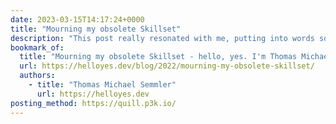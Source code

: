 ```yaml
---
date: 2023-03-15T14:17:24+0000
title: "Mourning my obsolete Skillset"
description: "This post really resonated with me, putting into words so beautifully things which I've been unable to articulate even to myself."
bookmark_of:
  title: "Mourning my obsolete Skillset - hello, yes. I'm Thomas Michael …"
  url: https://helloyes.dev/blog/2022/mourning-my-obsolete-skillset/
  authors:
    - title: "Thomas Michael Semmler"
      url: https://helloyes.dev
posting_method: https://quill.p3k.io/
---
```


